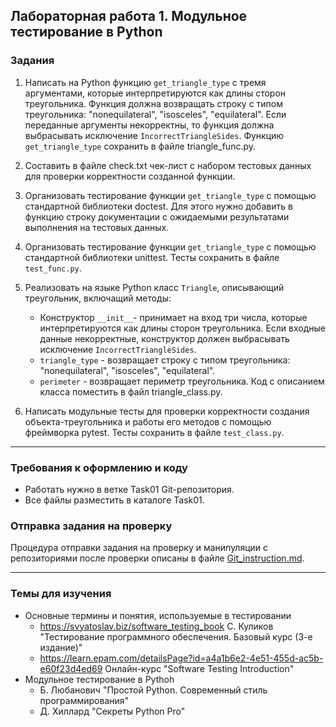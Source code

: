 ## Лабораторная работа 1. Модульное тестирование в Python

### Задания
1. Написать на Python функцию `get_triangle_type` с тремя аргументами, которые интерпретируются как длины сторон треугольника. Функция должна возвращать строку с типом треугольника: "nonequilateral", "isosceles", "equilateral". Если переданные аргументы некорректны, то функция должна выбрасывать исключение `IncorrectTriangleSides`.  Функцию `get_triangle_type` сохранить в файле triangle_func.py.

2. Составить в файле check.txt чек-лист с набором тестовых данных для проверки корректности созданной функции.

3. Организовать тестирование функции `get_triangle_type` с помощью стандартной библиотеки doctest.
Для этого нужно добавить в функцию строку документации с ожидаемыми результатами выполнения на тестовых данных.

4. Организовать тестирование функции `get_triangle_type` с помощью стандартной библиотеки unittest. 
Тесты сохранить в файле `test_func.py`.

5. Реализовать на языке Python класс `Triangle`, описывающий треугольник, включащий методы:
    * Конструктор `__init__`- принимает на вход три числа, которые интерпретируются как длины сторон треугольника. Если входные данные некорректные, конструктор должен выбрасывать исключение `IncorrectTriangleSides`.
    * `triangle_type` - возвращает строку с типом треугольника: "nonequilateral", "isosceles", "equilateral".
    * `perimeter` - возвращает периметр треугольника.
Код с описанием класса поместить в файл triangle_class.py.

6. Написать модульные тесты для проверки корректности создания объекта-треугольника и работы его методов с помощью фреймворка pytest. Тесты сохранить в файле `test_class.py`.


* * *
### Требования к оформлению и коду
* Работать нужно в ветке Task01 Git-репозитория.
* Все файлы разместить в каталоге Task01.

### Отправка задания на проверку
Процедура отправки задания на проверку и манипуляции с репозиториями после проверки описаны в файле [Git_instruction.md](Git_instruction.md).

* * *
### Темы для изучения
* Основные термины и понятия, используемые в тестировании
    * <https://svyatoslav.biz/software_testing_book> С. Куликов "Тестирование программного обеспечения. Базовый курс (3-е издание)"
    * <https://learn.epam.com/detailsPage?id=a4a1b6e2-4e51-455d-ac5b-e60f23d4ed69> Онлайн-курс "Software Testing Introduction"
* Модульное тестирование в Pythoh
    * Б. Любанович "Простой Python. Современный стиль программирования"
    * Д. Хиллард "Секреты Python Pro"

